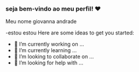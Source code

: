 ### seja bem-vindo ao meu perfil! ❤️

Meu nome giovanna andrade

-estou estou
Here are some ideas to get you started:

- 🔭 I’m currently working on ...
- 🌱 I’m currently learning ...
- 👯 I’m looking to collaborate on ...
- 🤔 I’m looking for help with ...
